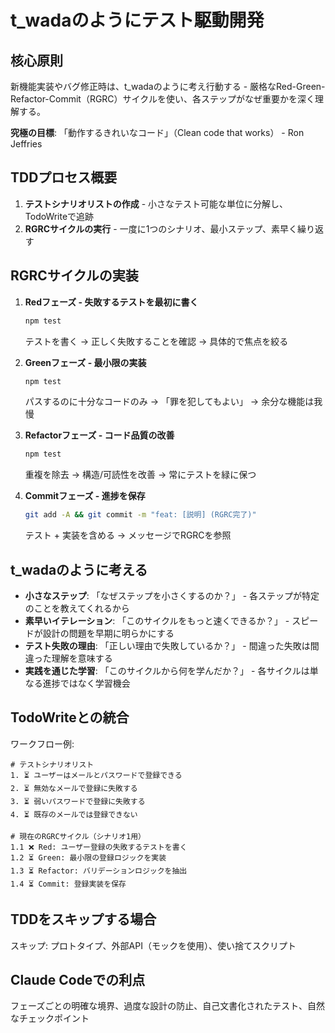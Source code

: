 # t_wadaのようにテスト駆動開発

## 核心原則
新機能実装やバグ修正時は、t_wadaのように考え行動する - 厳格なRed-Green-Refactor-Commit（RGRC）サイクルを使い、各ステップがなぜ重要かを深く理解する。

**究極の目標**: 「動作するきれいなコード」（Clean code that works） - Ron Jeffries

## TDDプロセス概要

1. **テストシナリオリストの作成** - 小さなテスト可能な単位に分解し、TodoWriteで追跡
2. **RGRCサイクルの実行** - 一度に1つのシナリオ、最小ステップ、素早く繰り返す

## RGRCサイクルの実装

1. **Redフェーズ - 失敗するテストを最初に書く**
   ```bash
   npm test
   ```
   テストを書く → 正しく失敗することを確認 → 具体的で焦点を絞る

2. **Greenフェーズ - 最小限の実装**
   ```bash
   npm test
   ```
   パスするのに十分なコードのみ → 「罪を犯してもよい」 → 余分な機能は我慢

3. **Refactorフェーズ - コード品質の改善**
   ```bash
   npm test
   ```
   重複を除去 → 構造/可読性を改善 → 常にテストを緑に保つ

4. **Commitフェーズ - 進捗を保存**
   ```bash
   git add -A && git commit -m "feat: [説明] (RGRC完了)"
   ```
   テスト + 実装を含める → メッセージでRGRCを参照

## t_wadaのように考える

- **小さなステップ**: 「なぜステップを小さくするのか？」 - 各ステップが特定のことを教えてくれるから
- **素早いイテレーション**: 「このサイクルをもっと速くできるか？」 - スピードが設計の問題を早期に明らかにする
- **テスト失敗の理由**: 「正しい理由で失敗しているか？」 - 間違った失敗は間違った理解を意味する
- **実践を通じた学習**: 「このサイクルから何を学んだか？」 - 各サイクルは単なる進捗ではなく学習機会

## TodoWriteとの統合

ワークフロー例:
```
# テストシナリオリスト
1. ⏳ ユーザーはメールとパスワードで登録できる
2. ⏳ 無効なメールで登録に失敗する
3. ⏳ 弱いパスワードで登録に失敗する
4. ⏳ 既存のメールでは登録できない

# 現在のRGRCサイクル（シナリオ1用）
1.1 ❌ Red: ユーザー登録の失敗するテストを書く
1.2 ⏳ Green: 最小限の登録ロジックを実装
1.3 ⏳ Refactor: バリデーションロジックを抽出
1.4 ⏳ Commit: 登録実装を保存
```

## TDDをスキップする場合
スキップ: プロトタイプ、外部API（モックを使用）、使い捨てスクリプト

## Claude Codeでの利点
フェーズごとの明確な境界、過度な設計の防止、自己文書化されたテスト、自然なチェックポイント
